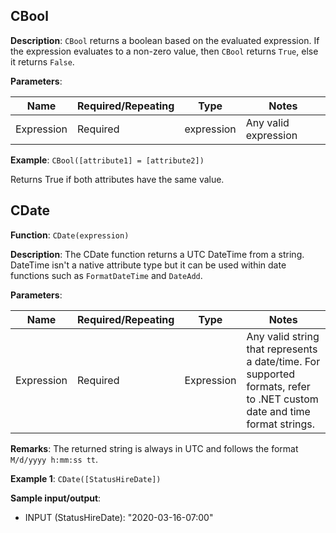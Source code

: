 ## CBool

**Description**: `CBool` returns a boolean based on the evaluated expression. If the expression evaluates to a non-zero value, then `CBool` returns `True`, else it returns `False`.

**Parameters**:

| Name       | Required/Repeating | Type       | Notes             |
|------------|--------------------|------------|-------------------|
| Expression | Required           | expression | Any valid expression |

**Example**: `CBool([attribute1] = [attribute2])`

Returns True if both attributes have the same value.

## CDate

**Function**: `CDate(expression)`

**Description**: The CDate function returns a UTC DateTime from a string. DateTime isn't a native attribute type but it can be used within date functions such as `FormatDateTime` and `DateAdd`.

**Parameters**:

| Name       | Required/Repeating | Type       | Notes                                          |
|------------|--------------------|------------|------------------------------------------------|
| Expression | Required           | Expression | Any valid string that represents a date/time. For supported formats, refer to .NET custom date and time format strings. |

**Remarks**: The returned string is always in UTC and follows the format `M/d/yyyy h:mm:ss tt`.

**Example 1**: `CDate([StatusHireDate])`

**Sample input/output**:

- INPUT (StatusHireDate): "2020-03-16-07:00"
